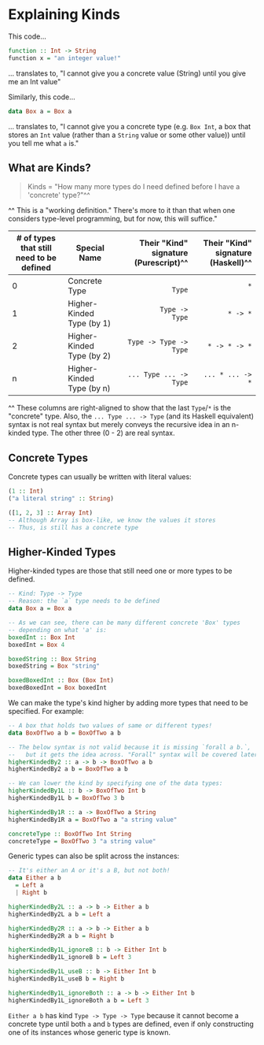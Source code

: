 # Explaining Kinds

This code...
```purescript
function :: Int -> String
function x = "an integer value!"
```
... translates to, "I cannot give you a concrete value (String) until you give me an Int value"

Similarly, this code...
```purescript
data Box a = Box a
```
... translates to, "I cannot give you a concrete type (e.g. `Box Int`, a box that stores an `Int` value (rather than a `String` value or some other value)) until you tell me what `a` is."

## What are Kinds?

> Kinds = "How many more types do I need defined before I have a 'concrete' type?"^^

^^ This is a "working definition." There's more to it than that when one considers type-level programming, but for now, this will suffice."

| # of types that still need to be defined | Special Name | Their "Kind" signature (Purescript)^^ | Their "Kind" signature (Haskell)^^
| - | - | -: | -: |
| 0 | Concrete Type             | `                Type` | `          *`
| 1 | Higher-Kinded Type (by 1) | `        Type -> Type` | `     * -> *`
| 2 | Higher-Kinded Type (by 2) | `Type -> Type -> Type` | `* -> * -> *`
| n | Higher-Kinded Type (by n) | `... Type ... -> Type` | `... * ... -> *`

^^ These columns are right-aligned to show that the last `Type`/`*` is the "concrete" type. Also, the `... Type ... -> Type` (and its Haskell equivalent) syntax is not real syntax but merely conveys the recursive idea in an n-kinded type. The other three (0 - 2) are real syntax.

## Concrete Types

Concrete types can usually be written with literal values:
```purescript
(1 :: Int)
("a literal string" :: String)

([1, 2, 3] :: Array Int)
-- Although Array is box-like, we know the values it stores
-- Thus, is still has a concrete type
```

## Higher-Kinded Types

Higher-kinded types are those that still need one or more types to be defined.
```purescript
-- Kind: Type -> Type
-- Reason: the `a` type needs to be defined
data Box a = Box a

-- As we can see, there can be many different concrete 'Box' types
-- depending on what 'a' is:
boxedInt :: Box Int
boxedInt = Box 4

boxedString :: Box String
boxedString = Box "string"

boxedBoxedInt :: Box (Box Int)
boxedBoxedInt = Box boxedInt
```
We can make the type's kind higher by adding more types that need to be specified. For example:
```purescript
-- A box that holds two values of same or different types!
data BoxOfTwo a b = BoxOfTwo a b

-- The below syntax is not valid because it is missing `forall a b.`,
--   but it gets the idea across. "Forall" syntax will be covered later.
higherKindedBy2 :: a -> b -> BoxOfTwo a b
higherKindedBy2 a b = BoxOfTwo a b

-- We can lower the kind by specifying one of the data types:
higherKindedBy1L :: b -> BoxOfTwo Int b
higherKindedBy1L b = BoxOfTwo 3 b

higherKindedBy1R :: a -> BoxOfTwo a String
higherKindedBy1R a = BoxOfTwo a "a string value"

concreteType :: BoxOfTwo Int String
concreteType = BoxOfTwo 3 "a string value"
```
Generic types can also be split across the instances:
```purescript
-- It's either an A or it's a B, but not both!
data Either a b
  = Left a
  | Right b

higherKindedBy2L :: a -> b -> Either a b
higherKindedBy2L a b = Left a

higherKindedBy2R :: a -> b -> Either a b
higherKindedBy2R a b = Right b

higherKindedBy1L_ignoreB :: b -> Either Int b
higherKindedBy1L_ignoreB b = Left 3

higherKindedBy1L_useB :: b -> Either Int b
higherKindedBy1L_useB b = Right b

higherKindedBy1L_ignoreBoth :: a -> b -> Either Int b
higherKindedBy1L_ignoreBoth a b = Left 3
```
`Either a b` has kind `Type -> Type -> Type` because it cannot become a concrete type until both `a` and `b` types are defined, even if only constructing one of its instances whose generic type is known.
